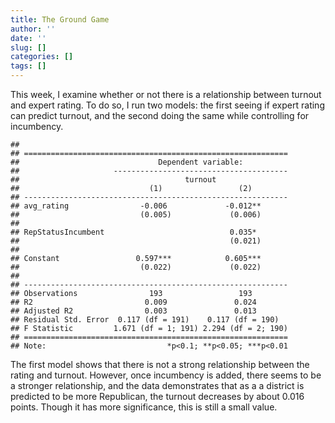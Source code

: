 ```yaml
---
title: The Ground Game
author: ''
date: ''
slug: []
categories: []
tags: []
---
```





This week, I examine whether or not there is a relationship between turnout and expert rating. To do so, I run two models: the first seeing if expert rating can predict turnout, and the second doing the same while controlling for incumbency. 


```
## 
## ===========================================================
##                               Dependent variable:          
##                     ---------------------------------------
##                                     turnout                
##                             (1)                 (2)        
## -----------------------------------------------------------
## avg_rating                -0.006             -0.012**      
##                           (0.005)             (0.006)      
##                                                            
## RepStatusIncumbent                            0.035*       
##                                               (0.021)      
##                                                            
## Constant                 0.597***            0.605***      
##                           (0.022)             (0.022)      
##                                                            
## -----------------------------------------------------------
## Observations                193                 193        
## R2                         0.009               0.024       
## Adjusted R2                0.003               0.013       
## Residual Std. Error  0.117 (df = 191)    0.117 (df = 190)  
## F Statistic         1.671 (df = 1; 191) 2.294 (df = 2; 190)
## ===========================================================
## Note:                           *p<0.1; **p<0.05; ***p<0.01
```

The first model shows that there is not a strong relationship between the rating and turnout. However, once incumbency is added, there seems to be a stronger relationship, and the data demonstrates that as a a district is predicted to be more Republican, the turnout decreases by about 0.016 points. Though it has more significance, this is still a small value.
